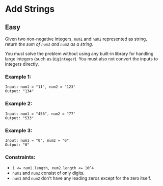 # Add Strings
## Easy
Given two non-negative integers, `num1` and `num2` represented as string, return *the sum of `num1` and `num2` as a string.*

You must solve the problem without using any built-in library for handling large integers (such as `BigInteger`). You must also not convert the inputs to integers directly.

### Example 1:
```
Input: num1 = "11", num2 = "123"
Output: "134"
```

### Example 2:
```
Input: num1 = "456", num2 = "77"
Output: "533"
```

### Example 3:
```
Input: num1 = "0", num2 = "0"
Output: "0"
```

### Constraints:
- `1 <= num1.length, num2.length <= 10^4`
- `num1` and `num2` consist of only digits.
- `num1` and `num2` don't have any leading zeros except for the zero itself.